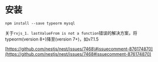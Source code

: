 # 安装

```text
npm install --save typeorm mysql
```

关于`rxjs_1. lastValueFrom is not a function`错误的解决方案，将typeorm\(version 8+\)降至\(version 7+\)，如v7.1.5

[https://github.com/nestjs/nest/issues/7468\#issuecomment-876174870](https://github.com/nestjs/nest/issues/7468#issuecomment-876174870)

